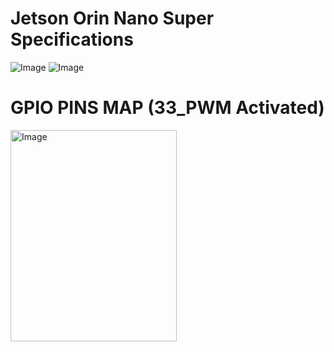 # Jetson Orin Nano Super Specifications


![Image](https://github.com/user-attachments/assets/909b9a65-9674-45db-9cb7-8476dd1162b9)
![Image](https://github.com/user-attachments/assets/5a4d72fa-dbc4-44c1-8e1e-6b531bd86265)


# GPIO PINS MAP (33_PWM Activated)


<img width="266" height="338" alt="Image" src="https://github.com/user-attachments/assets/c987f475-77a5-4222-ba2b-362a77f0405d" />
